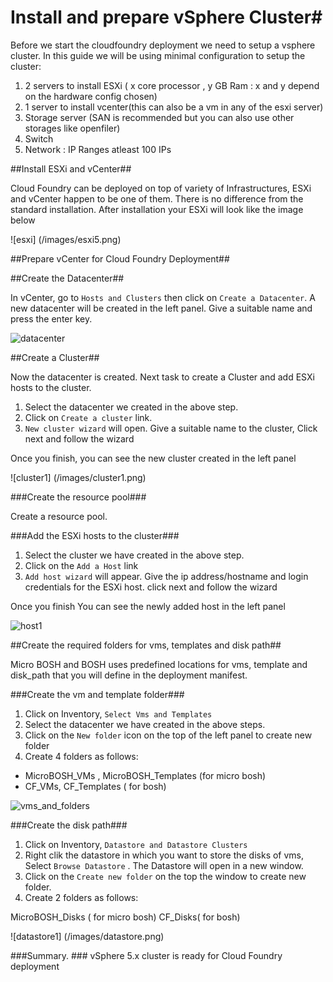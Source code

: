 # Install and prepare vSphere Cluster#

Before we start the cloudfoundry deployment we need to setup a vsphere cluster. In this guide we will be using minimal configuration to setup the cluster:

1. 2 servers to install ESXi ( x core processor , y GB Ram : x and y depend on the hardware config chosen)
2. 1 server to install vcenter(this can also be a vm in any of the esxi server)
3. Storage server (SAN is recommended but you can also use other storages like openfiler)
4. Switch 
5. Network : IP Ranges atleast 100 IPs

##Install ESXi and vCenter##

Cloud Foundry can be deployed on top of variety of Infrastructures, ESXi and vCenter happen to be one of them. 
There is no difference from the standard installation. After installation your ESXi will look like the image below

![esxi] (/images/esxi5.png)

##Prepare vCenter for Cloud Foundry Deployment##


##Create the Datacenter##

In vCenter, go to `Hosts and Clusters` then click on `Create a Datacenter`. A new datacenter will be created in the left panel. Give a suitable name and press the enter key. 

![datacenter](/images/datacenter.png)

##Create a Cluster##

Now the datacenter is created. Next task to create a Cluster and add ESXi hosts to the cluster.

1. Select the datacenter we created in the above step.
2. Click on `Create a cluster` link.
3. `New cluster wizard` will open. Give a suitable name to the cluster, Click next and follow the wizard

Once you finish, you can see the new cluster created in the left panel

![cluster1] (/images/cluster1.png)


###Create the resource pool###

Create a resource pool.

###Add the ESXi hosts to the cluster###

1. Select the cluster we have created in the above step.
2. Click on the `Add a Host` link
3. `Add host wizard` will appear. Give the ip address/hostname and login credentials for the ESXi host. click next and follow the wizard

Once you finish You can see the newly added host in the left panel

![host1](/images/add_host.png)




##Create the required folders for vms, templates and disk path##

Micro BOSH and BOSH uses predefined locations for vms, template and disk_path that you will define in the deployment manifest.

###Create the vm and template folder###

 1. Click on Inventory, `Select Vms and Templates`
 2. Select the datacenter we have created in the above steps.
 3. Click on the `New folder` icon on the top of the left panel to create new folder
 4. Create 4 folders as follows:

   + MicroBOSH\_VMs , MicroBOSH\_Templates (for micro bosh)
   + CF\_VMs, CF\_Templates ( for bosh)

![vms_and_folders](/images/vms_templates.png)

###Create the disk path###

1. Click on Inventory, `Datastore and Datastore Clusters`
2. Right clik the datastore in which you want to store the disks of vms, Select `Browse Datastore` . The Datastore will open in a new window.
3. Click on the `Create new folder` on the top the window to create new folder.
4. Create 2 folders as follows:

MicroBOSH\_Disks ( for micro bosh)
CF\_Disks( for bosh)

![datastore1] (/images/datastore.png)


###Summary. ###
vSphere 5.x cluster is ready for Cloud Foundry deployment






